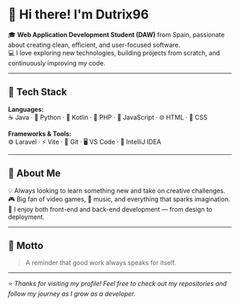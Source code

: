 # 👋 Hi there! I'm Dutrix96

🎓 **Web Application Development Student (DAW)** from Spain, passionate about creating clean, efficient, and user-focused software.  
💻 I love exploring new technologies, building projects from scratch, and continuously improving my code.

---

## 🧠 Tech Stack

**Languages:**  
☕ Java · 🐍 Python · 🦸 Kotlin · 🐘 PHP · 💛 JavaScript · 🌐 HTML · 🎨 CSS  

**Frameworks & Tools:**  
⚙️ Laravel · ⚡ Vite · 🧩 Git · 🖥️ VS Code · 🧱 IntelliJ IDEA  

---

## 🚀 About Me

💡 Always looking to learn something new and take on creative challenges.  
🎮 Big fan of video games, 🎵 music, and everything that sparks imagination.  
🧩 I enjoy both front-end and back-end development — from design to deployment.

---

## 💬 Motto

> A reminder that good work always speaks for itself.

---

⭐ *Thanks for visiting my profile! Feel free to check out my repositories and follow my journey as I grow as a developer.*
